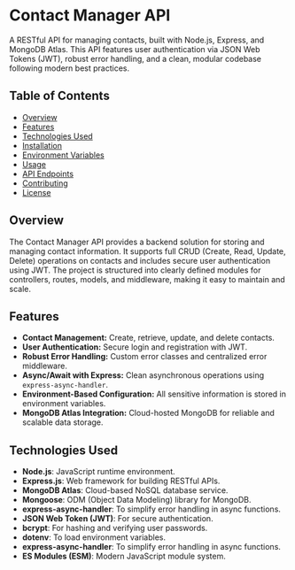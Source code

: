 # Contact Manager API

A RESTful API for managing contacts, built with Node.js, Express, and MongoDB Atlas. This API features user authentication via JSON Web Tokens (JWT), robust error handling, and a clean, modular codebase following modern best practices.

## Table of Contents

- [Overview](#overview)
- [Features](#features)
- [Technologies Used](#technologies-used)
- [Installation](#installation)
- [Environment Variables](#environment-variables)
- [Usage](#usage)
- [API Endpoints](#api-endpoints)
- [Contributing](#contributing)
- [License](#license)

## Overview

The Contact Manager API provides a backend solution for storing and managing contact information. It supports full CRUD (Create, Read, Update, Delete) operations on contacts and includes secure user authentication using JWT. The project is structured into clearly defined modules for controllers, routes, models, and middleware, making it easy to maintain and scale.

## Features

- **Contact Management:** Create, retrieve, update, and delete contacts.
- **User Authentication:** Secure login and registration with JWT.
- **Robust Error Handling:** Custom error classes and centralized error middleware.
- **Async/Await with Express:** Clean asynchronous operations using `express-async-handler`.
- **Environment-Based Configuration:** All sensitive information is stored in environment variables.
- **MongoDB Atlas Integration:** Cloud-hosted MongoDB for reliable and scalable data storage.

## Technologies Used

- **Node.js**: JavaScript runtime environment.
- **Express.js**: Web framework for building RESTful APIs.
- **MongoDB Atlas**: Cloud-based NoSQL database service.
- **Mongoose**: ODM (Object Data Modeling) library for MongoDB.
- **express-async-handler**: To simplify error handling in async functions.
- **JSON Web Token (JWT)**: For secure authentication.
- **bcrypt**: For hashing and verifying user passwords.
- **dotenv**: To load environment variables.
- **express-async-handler**: To simplify error handling in async functions.
- **ES Modules (ESM)**: Modern JavaScript module system.
